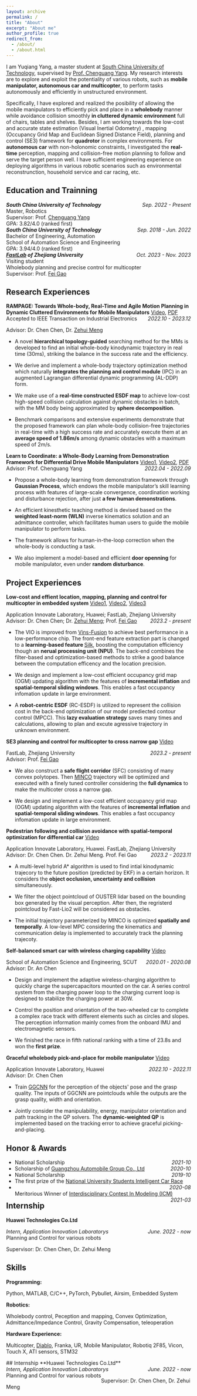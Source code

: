 ```yaml
---
layout: archive
permalink: /
title: "About"
excerpt: "About me"
author_profile: true
redirect_from: 
  - /about/
  - /about.html
---
```


I am Yuqiang Yang, a master student at [South China University of Technology](https://www.scut.edu.cn/new/), supervised by [Prof. Chenguang Yang](https://scholar.google.com/citations?user=e8io0fYAAAAJ&hl=zh-CN&oi=ao). My research interests are to explore and exploit the potentiality of various robots, such as **mobile manipulator, autonomous car and multicopter**, to perform tasks autonomously and efficiently in unstructured environment. 
<!-- The goal of my research is to endow robots with **agile mobility and manoeuvrability** in a 3d cluttered **dynamic** environment. -->
   
Specifically, I have explored and realized the posibility of allowing the mobile manipulators to efficiently pick and place in a **wholebody** manner while avoidance collision smoothly **in cluttered dynamic environment** full of chairs, tables and shelves. Besides, I am working towards the low-cost and accurate state estimation (Visual Inertial Odometry) , mapping (Occupancy Grid Map and Euclidean Signed Distance Field), planning and control (SE3) framework for **quadrotor** in complex environments. For **autonomous car** with non-holonomic constraints, I investigated the **real-time** perception, mapping and collision-free motion planning to follow and serve the target person well. I have sufficient engineering experience on deploying algorithms in various robotic scenarios such as environmental reconstrunction, household service and car racing, etc. 

## Education and Trainning

<div style="float:left; text-align:left"><i><b>South China University of Technology</b></i></div> <div style="float:right; text-align:right"><i>Sep. 2022 - Present</i></div><br style="margin: 10px 0;"/>
<div style="float:left; text-align:left">Master, Robotics</div><br style="margin: 10px 0;"/>
<div style="float:left; text-align:left">Supervisor: Prof. <a href="https://scholar.google.com/citations?user=e8io0fYAAAAJ&hl=zh-CN&oi=ao">Chenguang Yang</a></div><br style="margin: 10px 0;"/>
<div style="float:left; text-align:left">GPA: 3.82/4.0 (ranked first)</div><br style="margin: 10px 0;"/>

<div style="float:left; text-align:left"><i><b>South China University of Technology</b></i></div> <div style="float:right; text-align:right"><i>Sep. 2018 - Jun. 2022</i></div> <br/>
<div style="float:left; text-align:left">Bachelor of Engineering, Automation</div><br/>
<div style="float:left; text-align:left">School of Automation Science and Engineering</div><br/>
<div style="float:left; text-align:left">GPA: 3.94/4.0 (ranked first)</div><br/>

<div style="float:left; text-align:left"><i><b> <a href="http://zju-fast.com/fei-gao">FastLab</a> of Zhejiang University</b></i></div> <div style="float:right; text-align:right"><i>Oct. 2023 - Nov. 2023</i></div> <br/>
<div style="float:left; text-align:left">Visiting student</div><br/>
<div style="float:left; text-align:left">Wholebody planning and precise control for multicopter</div><br/>
<div style="float:left; text-align:left">Supervisor: Prof. <a href="http://zju-fast.com/fei-gao
">Fei Gao</a></div><br/>


## Research Experiences

<div style="float:left; text-align:left"> <b>RAMPAGE: Towards Whole-body, Real-Time and Agile Motion Planning in Dynamic Cluttered Environments for Mobile Manipulators</b>  <a href="https://yuqiang-yang.github.io/publications#rampage">Video</a>,  <a href="https://github.com/yuqiang-yang/TIE-Supplementary-video">PDF</a></div> <div style="float:right; text-align:right"><i>2022.10 - 2023.12</i></div>  
<p>Accepted to IEEE Transaction on Industrial Electronics</p>
<p>Advisor: Dr. Chen Chen, Dr. <a href="https://scholar.google.com.hk/citations?user=yO5K6xwAAAAJ&hl=th">Zehui Meng</a></p>
<ul>
<li>
    A novel <b>hierarchical topology-guided</b> searching method for the MMs is developed to find an initial whole-body kinodynamic trajectory in real time (30ms), striking the balance in the success rate and the efficiency.
</li>
<li>
  <p> We derive and implement a whole-body trajectory optimization method which naturally <b>integrates the planning and control module</b> (IPC) in an augmented Lagrangian differential dynamic programming (AL-DDP) form.</p>
</li>
<li>
  <p>We make use of a <b>real-time constructed ESDF map</b> to achieve low-cost high-speed collision calculation against dynamic obstacles in batch, with the MM body being approximated by <b>sphere decomposition</b>.</p>
</li>
<li>
Benchmark
comparisons and extensive experiments demonstrate that
the proposed framework can plan whole-body collision-free
trajectories in real-time with a high success rate and accurately execute them at an <b>average speed of 1.86m/s</b> among
dynamic obstacles with a maximum speed of 2m/s.
</li>
</ul>

<div style="float:left; text-align:left"><b>Learn to Coordinate: a Whole-Body Learning from Demonstration Framework for Differential Drive Mobile Manipulators</b> 
<a href="https://yuqiang-yang.github.io/publications#open_door">Video1</a>, <a href="https://yuqiang-yang.github.io/publications#learning">Video2</a>, <a href="https://ieeexplore.ieee.org/abstract/document/10394442">PDF</a></div> <div style="float:right; text-align:right"><i>2022.04 - 2022.09</i></div>
<p> 
Advisor: Prof. Chenguang Yang</p>
<ul>
<li>
  <p>Propose a
whole-body learning from demonstration framework through <b>Gaussian Process</b>, which
endows the mobile manipulator’s skill learning process with
features of large-scale convergence, coordination working and
disturbance rejection, after just <b>a few human demonstrations</b>.</p>
</li>
<li>
  <p>An
efficient kinesthetic teaching method is devised based on the
<b>weighted least-norm (WLN)</b> inverse kinematics solution and an
admittance controller, which facilitates human users to guide
the mobile manipulator to perform tasks.</p>
</li>
<li>
  <p> The framework allows for human-in-the-loop correction when the whole-body is conducting a task.</p>
</li>
<li>
  <p> We also implement a model-based and efficient <b>door openning</b> for mobile manipulator, even under <b>random disturbance</b>.</p>
</li>
</ul>

## Project Experiences

**Low-cost and effient location, mapping, planning and control for multicopter in embedded system** 
<a href="https://yuqiang-yang.github.io/talks#planning">Video1</a>, <a href="https://yuqiang-yang.github.io/talks#hover">Video2</a>, <a href="https://yuqiang-yang.github.io/talks#rcesdf">Video3</a>

<div style="float:left; text-align:left">Application Innovate Laboratory, Huawei; FastLab, Zhejiang University</div> <div style="float:right; text-align:right"><i>2023.2 - present</i></div>
<p> <br />
Advisor: Dr. Chen Chen; Dr. <a href="https://scholar.google.com.hk/citations?user=yO5K6xwAAAAJ&hl=th">Zehui Meng</a>; Prof. <a href="https://scholar.google.com.hk/citations?user=4RObDv0AAAAJ&hl=zh-CN">Fei Gao</a></p>
<ul>
<li>
 <p> The VIO is improved from <a href="https://github.com/HKUST-Aerial-Robotics/VINS-Fusion">Vins-Fusion</a> to achieve best performance in a low-performance chip. The front-end feature extraction part is changed to a <b>learning-based feature </b><a href="https://github.com/facebookresearch/silk">Silk</a>, boosting the computation efficiency though an <b>nerual processing unit (NPU)</b>. The back-end combines the filter-based and optimization-based methods to strike a good balance between the computation efficency and the location precision. </p>
</li>
<li>
  <p> We design and implement a low-cost efficient occupancy grid map (OGM) updating algorithm with the features of <b>incremental inflation</b> and <b>spatial-temporal sliding windows</b>. This enables a fast occupancy infomation update in large environment.</p>
</li>

<li>
  <p> A <b>robot-centric ESDF</b> (RC-ESDF) is utilized to represent the collision cost in the back-end optimization of our model prediected contour control (MPCC). This <b>lazy evaluation strategy</b> saves many times and calculations, allowing to plan and excute agressive trajectory in unknown environment.</p>
</li>

</ul>

**SE3 planning and control for multicopter to cross narrow gap** 
<a href="https://yuqiang-yang.github.io/talks#se3">Video</a>

<div style="float:left; text-align:left"> FastLab, Zhejiang University</div> <div style="float:right; text-align:right"><i>2023.2 - present</i></div>
<p> <br />
Advisor:  Prof. <a href="https://scholar.google.com.hk/citations?user=4RObDv0AAAAJ&hl=zh-CN">Fei Gao</a></p>
<ul>
<li>
 <p> We also construct a <b>safe flight corridor</b> (SFC) consisting of many convex polytopes. Then <a href="https://github.com/ZJU-FAST-Lab/GCOPTER">MINCO</a> trajectory will be optimized and executed with a finely tuned controller considering the <b>full dynamics</b> to make the multicoter cross a narrow gap. </p>
</li>
<li>
  <p> We design and implement a low-cost efficient occupancy grid map (OGM) updating algorithm with the features of <b>incremental inflation</b> and <b>spatial-temporal sliding windows</b>. This enables a fast occupancy infomation update in large environment.</p>
</li>

</ul>

**Pedestrian following and collision avoidance with spatial-temporal optimization for differential car** <a href="https://yuqiang-yang.github.io/teaching#follow">Video</a>

<div style="float:left; text-align:left">Application Innovate Laboratory, Huawei. FastLab, Zhejiang University</div> <div style="float:right; text-align:right"><i>2023.2 - 2023.11</i></div>
<p> <br />
Advisor: Dr. Chen Chen. Dr. Zehui Meng. Prof. Fei Gao</p>
<ul>
<li>
  <p> A multi-level hybrid A* algorithm is used to find intial kinodynamic trajecory to the future position (predicted by EKF) in a certain horizon. It considers the <b>object occlusion, uncertainty and collision</b> simultaneously.</p>
</li>
<li>
  <p> We filter the object pointcloud of OUSTER lidar based on the bounding box generated by the visual perception. After then, the regristerd pointcloud by Fast-Lio2 will be considered as obstacles.</p>
</li>
<li>
  <p> The initial trajectory parameterized by MINCO is optimized <b>spatially and temporally</b>. A low-level MPC considering the kinematics and communication delay is implemented to accurately track the planning trajecoty.</p>
</li>
</ul>

**Self-balanced smart car with wireless charging capability** <a href="https://yuqiang-yang.github.io/teaching#balance">Video</a>
<div style="float:left; text-align:left">School of Automation Science and Engineering, SCUT</div> <div style="float:right; text-align:right"><i>2020.01 - 2020.08</i></div>
<p> <br />
Advisor: Dr. An Chen</p>
<ul>
<li>
  <p>Design and implement the adaptive wireless-charging algorithm to quickly charge the supercapacitors mounted on the car. A series control system from the charging power loop to the charging current loop is designed to stabilize the charging power at 30W.</p>
</li>
<li>
  <p> Control the position and orientation of the two-wheeled car to complete a complex race track with different elements such as circles and slopes. The perception information mainly comes from the onboard IMU and electromagnetic sensors.</p>
</li>
<li>
  <p> We finished the race in fifth national ranking with a time of 23.8s and won the <b>first prize</b>.</p>
</li>
</ul>

**Graceful wholebody pick-and-place for mobile manipulator** <a href="https://yuqiang-yang.github.io/talks#pick_and_place">Video</a>
<div style="float:left; text-align:left">Application Innovate Laboratory, Huawei</div> <div style="float:right; text-align:right"><i>2022.10 - 2022.11</i></div>
<p> <br />
Advisor: Dr. Chen Chen</p>
<ul>
<li>
  <p>Train <a href="https://github.com/dougsm/ggcnn">GGCNN</a>  for the perception of the objects' pose and the grasp quality. The inputs of GGCNN are pointclouds while the outputs are the grasp quality, width and orientation.</p>
</li>
<li>
  <p> Jointly consider the manipulability, energy, manipulator orientation and path tracking in the QP solvers. The <b>dynamic-weighted QP</b> is implemented based on the tracking error to achieve graceful picking-and-placing.</p>
</li>
</ul>


## Honor & Awards

<ul>
<li> <div style="float:left; text-align:left">National Scholarship</div> <div style="float:right; text-align:right"><i>2021-10</i></div></li>

<li> <div style="float:left; text-align:left"> Scholarship of <a href="https://www.gac.com.cn/cn/" title="GuangQi">Guangzhou Automobile Group Co., Ltd</a></div> <div style="float:right; text-align:right"><i>2020-10</i></div></li>
<li> <div style="float:left; text-align:left">National Scholarship</div> <div style="float:right; text-align:right"><i>2019-10</i></div></li>
<li> <div style="float:left; text-align:left">The first prize of the <a href="https://www.caa.org.cn/Content/260.html" title="zhinengche">National University Students Intelligent Car Race</a> </div> <div style="float:right; text-align:right"><i>2020-08</i></div></li>
<li> <div style="float:left; text-align:left">Meritorious Winner of  <a href="https://www.comap.com/contests/mcm-icm" title="zhinengche">Interdisciplinary Contest In Modeling (ICM)</a> </div> <div style="float:right; text-align:right"><i>2021-03</i></div> </li>
</ul>


## Internship
**Huawei Technologies Co.Ltd**
<div style="float:left; text-align:left"><i>Intern, Application Innovation Laboratorys</i></div> 
<div style="float:right; text-align:right"><i>June. 2022 - now</i></div><br/>
<div style="float:left; text-align:left">Planning and Control for various robots</div>
<p><br />Supervisor: Dr. Chen Chen, Dr. Zehui Meng</p>

## Skills

**Programming:**
<p>Python, MATLAB, C/C++, PyTorch, Pybullet, Airsim, Embedded System</p>  

**Robotics:**
<p>Wholebody control, Peception and mapping, Convex Optimization, Admittance/Impedance Control, Gravity Compensation, teleoperation</p>

**Hardware Experience:**
<p>Multicopter, <a href="https://en.directdrive.com/">Diablo</a>, Franka, UR, Mobile Manipulator, Robotiq 2F85, Vicon, Touch X, ATI sensors, STM32</p>## Internship
**Huawei Technologies Co.Ltd**
<div style="float:left; text-align:left"><i>Intern, Application Innovation Laboratorys</i></div> 
<div style="float:right; text-align:right"><i>June. 2022 - now</i></div><br/>
<div style="float:left; text-align:left">Planning and Control for various robots</div>
<p><br />Supervisor: Dr. Chen Chen, Dr. Zehui Meng</p>